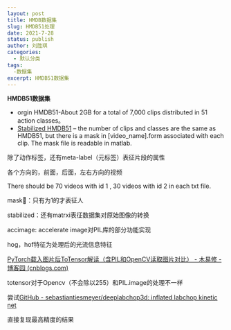 ```yaml
---
layout: post
title: HMDB数据集
slug: HMDB51处理
date: 2021-7-28
status: publish
author: 刘胜琪
categories: 
  - 默认分类
tags: 
  -数据集
excerpt: HMDB51数据集
---
```


**HMDB51数据集**

- orgin HMDB51-About 2GB for a total of 7,000 clips distributed in 51 action classes。
- [Stabilized HMDB51](http://serre-lab.clps.brown.edu/wp-content/uploads/2013/10/hmdb51_sta.rar) – the number of clips and classes are the same as HMDB51, but there is a mask in [video_name].form associated with each clip. The mask file is readable in matlab.

除了动作标签，还有meta-label（元标签）表征片段的属性

各个方向的，前面，后面，左右方向的视频

There should be 70 videos with id 1 , 30 videos with id 2 in each txt file.

mask:ice_cream:：只有为1的才表征人

stabilized：还有matrxi表征数据集对原始图像的转换

accimage: accelerate image对PIL库的部分功能实现

hog，hof特征为处理后的光流信息特征

[PyTorch载入图片后ToTensor解读（含PIL和OpenCV读取图片对比） - 木易修 - 博客园 (cnblogs.com)](https://www.cnblogs.com/ocean1100/p/9494640.html)

totensor对于Opencv（不会除以255）和PIL.image的处理不一样

尝试[GitHub - sebastiantiesmeyer/deeplabchop3d: inflated labchop kinetic net](https://github.com/sebastiantiesmeyer/deeplabchop3d)

直接复现最高精度的结果